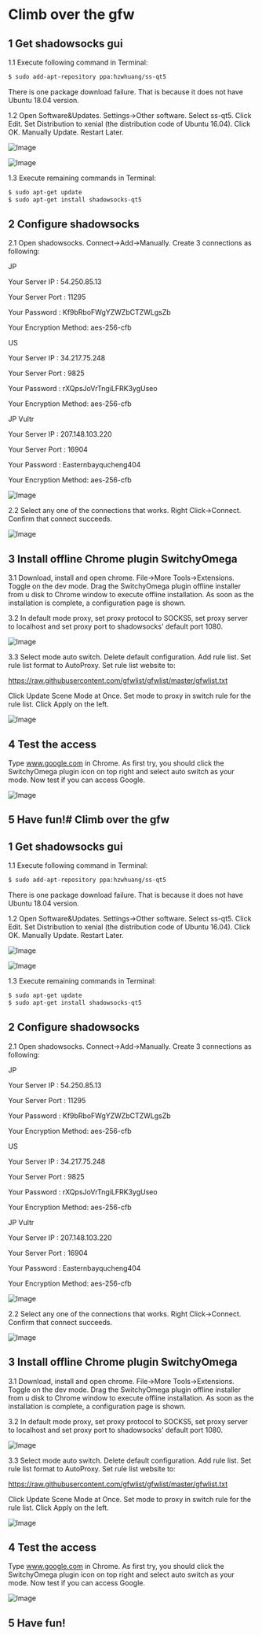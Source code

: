 # Climb over the gfw
## 1 Get shadowsocks gui
1.1 Execute following command in Terminal:
```bash
$ sudo add-apt-repository ppa:hzwhuang/ss-qt5
```
There is one package download failure. That is because it does not have Ubuntu 18.04 version.

1.2 Open Software&Updates. Settings->Other software. Select ss-qt5. Click Edit. Set Distribution to xenial (the distribution code of Ubuntu 16.04). Click OK. Manually Update. Restart Later.

![Image](images/1.png?raw=true)

![Image](images/2.png?raw=true)

1.3 Execute remaining commands in Terminal:
```bash
$ sudo apt-get update
$ sudo apt-get install shadowsocks-qt5
```
## 2 Configure shadowsocks
2.1 Open shadowsocks. Connect->Add->Manually. Create 3 connections as following:

JP

Your Server IP        :  54.250.85.13

Your Server Port      :  11295

Your Password         :  Kf9bRboFWgYZWZbCTZWLgsZb

Your Encryption Method:  aes-256-cfb


US

Your Server IP        :  34.217.75.248

Your Server Port      :  9825

Your Password         :  rXQpsJoVrTngiLFRK3ygUseo

Your Encryption Method:  aes-256-cfb


JP Vultr

Your Server IP        :  207.148.103.220

Your Server Port      :  16904

Your Password         :  Easternbayqucheng404

Your Encryption Method:  aes-256-cfb

![Image](images/3.png?raw=true)

2.2 Select any one of the connections that works. Right Click->Connect. Confirm that connect succeeds.

![Image](images/4.png?raw=true)

## 3 Install offline Chrome plugin SwitchyOmega
3.1 Download, install and open chrome. File->More Tools->Extensions. Toggle on the dev mode. Drag the SwitchyOmega plugin offline installer from u disk to Chrome window to execute offline installation. As soon as the installation is complete, a configuration page is shown.

3.2 In default mode proxy, set proxy protocol to SOCKS5, set proxy server to localhost and set 
proxy port to shadowsocks' default port 1080.

![Image](images/5.png?raw=true)

3.3 Select mode auto switch. Delete default configuration. Add rule list. Set rule list format to AutoProxy. Set rule list website to:

https://raw.githubusercontent.com/gfwlist/gfwlist/master/gfwlist.txt

Click Update Scene Mode at Once. Set mode to proxy in switch rule for the rule list. Click Apply on the left.

![Image](images/6.png?raw=true)

## 4 Test the access
Type www.google.com in Chrome. As first try, you should click the SwitchyOmega plugin icon on top right and select auto switch as your mode. Now test if you can access Google.

![Image](images/7.png?raw=true)

## 5 Have fun!# Climb over the gfw
## 1 Get shadowsocks gui
1.1 Execute following command in Terminal:
```bash
$ sudo add-apt-repository ppa:hzwhuang/ss-qt5
```
There is one package download failure. That is because it does not have Ubuntu 18.04 version.

1.2 Open Software&Updates. Settings->Other software. Select ss-qt5. Click Edit. Set Distribution to xenial (the distribution code of Ubuntu 16.04). Click OK. Manually Update. Restart Later.

![Image](images/1.png?raw=true)

![Image](images/2.png?raw=true)

1.3 Execute remaining commands in Terminal:
```bash
$ sudo apt-get update
$ sudo apt-get install shadowsocks-qt5
```
## 2 Configure shadowsocks
2.1 Open shadowsocks. Connect->Add->Manually. Create 3 connections as following:

JP

Your Server IP        :  54.250.85.13

Your Server Port      :  11295

Your Password         :  Kf9bRboFWgYZWZbCTZWLgsZb

Your Encryption Method:  aes-256-cfb


US

Your Server IP        :  34.217.75.248

Your Server Port      :  9825

Your Password         :  rXQpsJoVrTngiLFRK3ygUseo

Your Encryption Method:  aes-256-cfb


JP Vultr

Your Server IP        :  207.148.103.220

Your Server Port      :  16904

Your Password         :  Easternbayqucheng404

Your Encryption Method:  aes-256-cfb

![Image](images/3.png?raw=true)

2.2 Select any one of the connections that works. Right Click->Connect. Confirm that connect succeeds.

![Image](images/4.png?raw=true)

## 3 Install offline Chrome plugin SwitchyOmega
3.1 Download, install and open chrome. File->More Tools->Extensions. Toggle on the dev mode. Drag the SwitchyOmega plugin offline installer from u disk to Chrome window to execute offline installation. As soon as the installation is complete, a configuration page is shown.

3.2 In default mode proxy, set proxy protocol to SOCKS5, set proxy server to localhost and set 
proxy port to shadowsocks' default port 1080.

![Image](images/5.png?raw=true)

3.3 Select mode auto switch. Delete default configuration. Add rule list. Set rule list format to AutoProxy. Set rule list website to:

https://raw.githubusercontent.com/gfwlist/gfwlist/master/gfwlist.txt

Click Update Scene Mode at Once. Set mode to proxy in switch rule for the rule list. Click Apply on the left.

![Image](images/6.png?raw=true)

## 4 Test the access
Type www.google.com in Chrome. As first try, you should click the SwitchyOmega plugin icon on top right and select auto switch as your mode. Now test if you can access Google.

![Image](images/7.png?raw=true)

## 5 Have fun!
